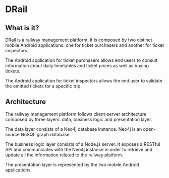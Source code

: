 # DRail

## What is it?

DRail is a railway management platform.
It is composed by two distinct mobile Android applications: one for ticket purchasers and another for ticket inspectors.

The Android application for ticket purchasers allows end users to consult information about daily timetables and ticket prices as well as buying tickets.

The Android application for ticket inspectors allows the end user to validate the emitted tickets for a specific trip.

## Architecture

The railway management platform follows client-server architecture composed by three layers: data, business logic and presentation layer.

The data layer consists of a Neo4j database instance. Neo4j is an open-source NoSQL graph database. 

The business logic layer consists of a Node.js server. It exposes a RESTful API and communicates with the Neo4j instance in order to retrieve and update all the information related to the railway platform.

The presentation layer is represented by the two mobile Android applications.
